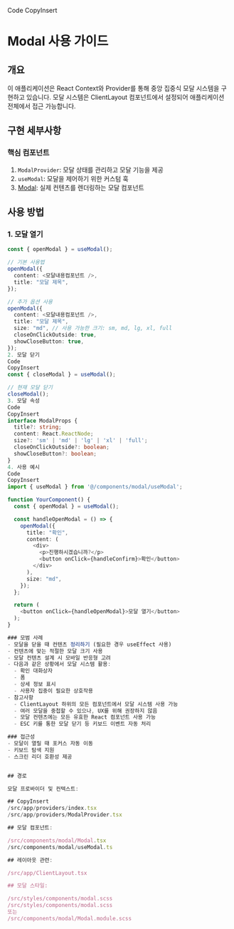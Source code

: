 Code
CopyInsert

# Modal 사용 가이드

## 개요

이 애플리케이션은 React Context와 Provider를 통해 중앙 집중식 모달 시스템을 구현하고 있습니다. 모달 시스템은 ClientLayout 컴포넌트에서 설정되어 애플리케이션 전체에서 접근 가능합니다.

## 구현 세부사항

### 핵심 컴포넌트

1. `ModalProvider`: 모달 상태를 관리하고 모달 기능을 제공
2. `useModal`: 모달을 제어하기 위한 커스텀 훅
3. [Modal](cci:1://file:///root/apps/next/work/next-m24365/src/app/utils/ResposiveModal.jsx:6:0-57:1): 실제 컨텐츠를 렌더링하는 모달 컴포넌트

## 사용 방법

### 1. 모달 열기

```typescript
const { openModal } = useModal();

// 기본 사용법
openModal({
  content: <모달내용컴포넌트 />,
  title: "모달 제목",
});

// 추가 옵션 사용
openModal({
  content: <모달내용컴포넌트 />,
  title: "모달 제목",
  size: "md", // 사용 가능한 크기: sm, md, lg, xl, full
  closeOnClickOutside: true,
  showCloseButton: true,
});
2. 모달 닫기
Code
CopyInsert
const { closeModal } = useModal();

// 현재 모달 닫기
closeModal();
3. 모달 속성
Code
CopyInsert
interface ModalProps {
  title?: string;
  content: React.ReactNode;
  size?: 'sm' | 'md' | 'lg' | 'xl' | 'full';
  closeOnClickOutside?: boolean;
  showCloseButton?: boolean;
}
4. 사용 예시
Code
CopyInsert
import { useModal } from '@/components/modal/useModal';

function YourComponent() {
  const { openModal } = useModal();

  const handleOpenModal = () => {
    openModal({
      title: "확인",
      content: (
        <div>
          <p>진행하시겠습니까?</p>
          <button onClick={handleConfirm}>확인</button>
        </div>
      ),
      size: "md",
    });
  };

  return (
    <button onClick={handleOpenModal}>모달 열기</button>
  );
}

### 모범 사례
- 모달을 닫을 때 컨텐츠 정리하기 (필요한 경우 useEffect 사용)
- 컨텐츠에 맞는 적절한 모달 크기 사용
- 모달 컨텐츠 설계 시 모바일 반응형 고려
- 다음과 같은 상황에서 모달 시스템 활용:
  - 확인 대화상자
  - 폼
  - 상세 정보 표시
  - 사용자 집중이 필요한 상호작용
- 참고사항
  - ClientLayout 하위의 모든 컴포넌트에서 모달 시스템 사용 가능
  - 여러 모달을 중첩할 수 있으나, UX를 위해 권장하지 않음
  - 모달 컨텐츠에는 모든 유효한 React 컴포넌트 사용 가능
  - ESC 키를 통한 모달 닫기 등 키보드 이벤트 자동 처리

### 접근성
- 모달이 열릴 때 포커스 자동 이동
- 키보드 탐색 지원
- 스크린 리더 호환성 제공


## 경로

모달 프로바이더 및 컨텍스트:

## CopyInsert
/src/app/providers/index.tsx
/src/app/providers/ModalProvider.tsx

## 모달 컴포넌트:

/src/components/modal/Modal.tsx
/src/components/modal/useModal.ts

## 레이아웃 관련:

/src/app/ClientLayout.tsx

## 모달 스타일:

/src/styles/components/modal.scss
/src/styles/components/modal.scss
또는
/src/components/modal/Modal.module.scss
```

